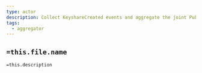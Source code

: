 ```yaml
---
type: actor
description: Collect KeyshareCreated events and aggregate the joint PublicKey
tags:
  - aggregator
---
```

## `=this.file.name`

`=this.description`
